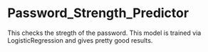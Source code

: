 # Password_Strength_Predictor

This checks the stregth of the password. This model is trained via LogisticRegression and gives pretty good results.
